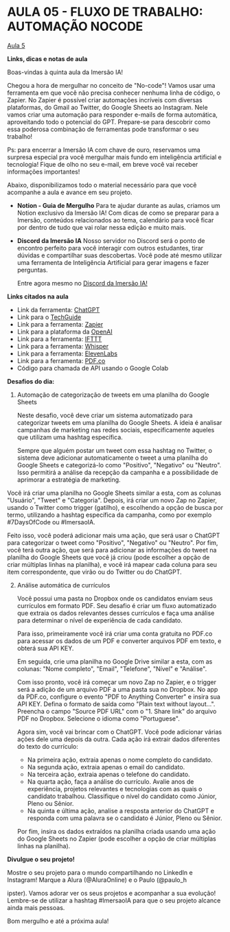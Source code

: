 # AULA 05 - FLUXO DE TRABALHO: AUTOMAÇÃO NOCODE
[Aula 5](https://youtu.be/O9sEBaoveAU)

**Links, dicas e notas de aula**

Boas-vindas à quinta aula da Imersão IA!

Chegou a hora de mergulhar no conceito de "No-code"! Vamos usar uma ferramenta em que você não precisa conhecer nenhuma linha de código, o Zapier. No Zapier é possível criar automações incríveis com diversas plataformas, do Gmail ao Twitter, do Google Sheets ao Instagram. Nele vamos criar uma automação para responder e-mails de forma automática, aproveitando todo o potencial do GPT. Prepare-se para descobrir como essa poderosa combinação de ferramentas pode transformar o seu trabalho!

Ps: para encerrar a Imersão IA com chave de ouro, reservamos uma surpresa especial pra você mergulhar mais fundo em inteligência artificial e tecnologia! Fique de olho no seu e-mail, em breve você vai receber informações importantes!

Abaixo, disponibilizamos todo o material necessário para que você acompanhe a aula e avance em seu projeto.

- **Notion - Guia de Mergulho**
  Para te ajudar durante as aulas, criamos um Notion exclusivo da Imersão IA! Com dicas de como se preparar para a Imersão, conteúdos relacionados ao tema, calendário para você ficar por dentro de tudo que vai rolar nessa edição e muito mais.

- **Discord da Imersão IA**
  Nosso servidor no Discord será o ponto de encontro perfeito para você interagir com outros estudantes, tirar dúvidas e compartilhar suas descobertas. Você pode até mesmo utilizar uma ferramenta de Inteligência Artificial para gerar imagens e fazer perguntas.

  Entre agora mesmo no [Discord da Imersão IA!](https://discord.com/)

**Links citados na aula**
- Link da ferramenta: [ChatGPT](https://chat.openai.com/)
- Link para o [TechGuide](https://openai.com/research/tech-guide/)
- Link para a ferramenta: [Zapier](https://zapier.com/)
- Link para a plataforma da [OpenAI](https://openai.com/)
- Link para a ferramenta: [IFTTT](https://ifttt.com/)
- Link para a ferramenta: [Whisper](https://whisper.openai.com/)
- Link para a ferramenta: [ElevenLabs](https://eleven-labs.com/)
- Link para a ferramenta: [PDF.co](https://pdf.co/)
- Código para chamada de API usando o Google Colab

**Desafios do dia:**

1. Automação de categorização de tweets em uma planilha do Google Sheets

   Neste desafio, você deve criar um sistema automatizado para categorizar tweets em uma planilha do Google Sheets. A ideia é analisar campanhas de marketing nas redes sociais, especificamente aqueles que utilizam uma hashtag específica.

   Sempre que alguém postar um tweet com essa hashtag no Twitter, o sistema deve adicionar automaticamente o tweet a uma planilha do Google Sheets e categorizá-lo como "Positivo", "Negativo" ou "Neutro". Isso permitirá a análise da recepção da campanha e a possibilidade de aprimorar a estratégia de marketing.

  

 Você irá criar uma planilha no Google Sheets similar a esta, com as colunas "Usuário", "Tweet" e "Categoria". Depois, irá criar um novo Zap no Zapier, usando o Twitter como trigger (gatilho), e escolhendo a opção de busca por termo, utilizando a hashtag específica da campanha, como por exemplo #7DaysOfCode ou #ImersaoIA.

   Feito isso, você poderá adicionar mais uma ação, que será usar o ChatGPT para categorizar o tweet como "Positivo", "Negativo" ou "Neutro". Por fim, você terá outra ação, que será para adicionar as informações do tweet na planilha do Google Sheets que você já criou (pode escolher a opção de criar múltiplas linhas na planilha), e você irá mapear cada coluna para seu item correspondente, que virão ou do Twitter ou do ChatGPT.

2. Análise automática de currículos

   Você possui uma pasta no Dropbox onde os candidatos enviam seus currículos em formato PDF. Seu desafio é criar um fluxo automatizado que extraia os dados relevantes desses currículos e faça uma análise para determinar o nível de experiência de cada candidato.

   Para isso, primeiramente você irá criar uma conta gratuita no PDF.co para acessar os dados de um PDF e converter arquivos PDF em texto, e obterá sua API KEY.

   Em seguida, crie uma planilha no Google Drive similar a esta, com as colunas: "Nome completo", "Email", "Telefone", "Nível" e "Análise".

   Com isso pronto, você irá começar um novo Zap no Zapier, e o trigger será a adição de um arquivo PDF a uma pasta sua no Dropbox. No app da PDF.co, configure o evento "PDF to Anything Converter" e insira sua API KEY. Defina o formato de saída como "Plain text without layout...". Preencha o campo "Source PDF URL" com o "1. Share link" do arquivo PDF no Dropbox. Selecione o idioma como "Portuguese".

   Agora sim, você vai brincar com o ChatGPT. Você pode adicionar várias ações dele uma depois da outra. Cada ação irá extrair dados diferentes do texto do currículo:

   - Na primeira ação, extraia apenas o nome completo do candidato.
   - Na segunda ação, extraia apenas o email do candidato.
   - Na terceira ação, extraia apenas o telefone do candidato.
   - Na quarta ação, faça a análise do currículo. Avalie anos de experiência, projetos relevantes e tecnologias com as quais o candidato trabalhou. Classifique o nível do candidato como Júnior, Pleno ou Sênior.
   - Na quinta e última ação, analise a resposta anterior do ChatGPT e responda com uma palavra se o candidato é Júnior, Pleno ou Sênior.

   Por fim, insira os dados extraídos na planilha criada usando uma ação do Google Sheets no Zapier (pode escolher a opção de criar múltiplas linhas na planilha).

**Divulgue o seu projeto!**

Mostre o seu projeto para o mundo compartilhando no LinkedIn e Instagram! Marque a Alura (@AluraOnline) e o Paulo (@paulo_h

ipster). Vamos adorar ver os seus projetos e acompanhar a sua evolução! Lembre-se de utilizar a hashtag #ImersaoIA para que o seu projeto alcance ainda mais pessoas.

Bom mergulho e até a próxima aula!